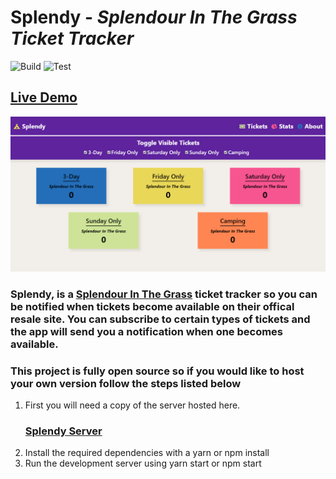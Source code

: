 # Splendy - *Splendour In The Grass Ticket Tracker*

![Build](https://github.com/Riley-March/Splendy-web/workflows/Build/badge.svg)
![Test](https://github.com/Riley-March/Splendy-web/workflows/Test/badge.svg)

## [Live Demo](https://splendy.ramtek.dev)

![Splendy](./res/splendy-banner.png)


### Splendy, is a [Splendour In The Grass](https://https://splendourinthegrass.com/) ticket tracker so you can be notified when tickets become available on their offical resale site. You can subscribe to certain types of tickets and the app will send you a notification when one becomes available.

### This project is fully open source so if you would like to host your own version follow the steps listed below

1. First you will need a copy of the server hosted here.
    ### [Splendy Server](https://github.com/Riley-March/Splendy)
2. Install the required dependencies with a yarn or npm install
3. Run the development server using yarn start or npm start
